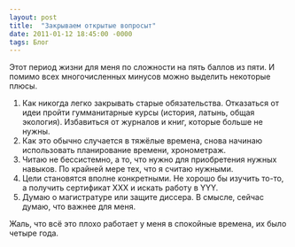 ```yaml
---
layout: post
title:  "Закрываем открытые вопросыт"
date: 2011-01-12 18:45:00 -0000
tags: Блог 
---
```


Этот период жизни для меня по сложности на пять баллов из пяти. И помимо всех многочисленных минусов можно выделить некоторые плюсы.

1. Как никогда легко закрывать старые обязательства. Отказаться от идеи пройти гумманитарные курсы (история, латынь, общая экология). Избавиться от журналов и книг, которые больше не нужны.
2. Как это обычно случается в тяжёлые времена, снова начинаю использовать планирование времени, хронометраж.
3. Читаю не бессистемно, а то, что нужно для приобретения нужных навыков. По крайней мере тех, что я считаю нужными.
4. Цели становятся вполне конкретными. Не хорошо бы изучить то-то, а получить сертификат XXX и искать работу в YYY.
5. Думаю о магистратуре или защите диссера. В смысле, сейчас думаю, что важнее для меня.

Жаль, что всё это плохо работает у меня в спокойные времена, их было четыре года.